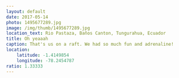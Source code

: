 ```yaml
---
layout: default
date: 2017-05-14
photo: 1495677289.jpg
image: /img/thumb/1495677289.jpg
location_text: Rio Pastaza, Baños Canton, Tungurahua, Ecuador
title: Oh yeaaah
caption: That's us on a raft. We had so much fun and adrenaline!
location:
    latitude: -1.4149854
    longitude: -78.2454787
ratio: 1.33333
---
```

